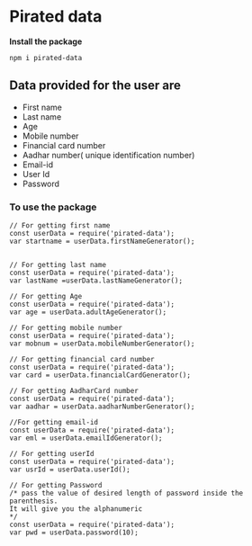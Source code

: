 # Pirated data 
**Install the package**
```
npm i pirated-data
```
## Data provided for the user are 
- First name
- Last name
- Age
- Mobile number
- Financial card number
- Aadhar number( unique identification number)
- Email-id
- User Id
- Password

### To use the package
```
// For getting first name 
const userData = require('pirated-data');
var startname = userData.firstNameGenerator();


// For getting last name 
const userData = require('pirated-data');
var lastName =userData.lastNameGenerator();

// For getting Age
const userData = require('pirated-data');
var age = userData.adultAgeGenerator();

// For getting mobile number
const userData = require('pirated-data');
var mobnum = userData.mobileNumberGenerator();

// For getting financial card number
const userData = require('pirated-data');
var card = userData.financialCardGenerator();

// For getting AadharCard number
const userData = require('pirated-data');
var aadhar = userData.aadharNumberGenerator();

//For getting email-id
const userData = require('pirated-data');
var eml = userData.emailIdGenerator();

// For getting userId
const userData = require('pirated-data');
var usrId = userData.userId();

// For getting Password
/* pass the value of desired length of password inside the parenthesis. 
It will give you the alphanumeric 
*/
const userData = require('pirated-data');
var pwd = userData.password(10);

```

